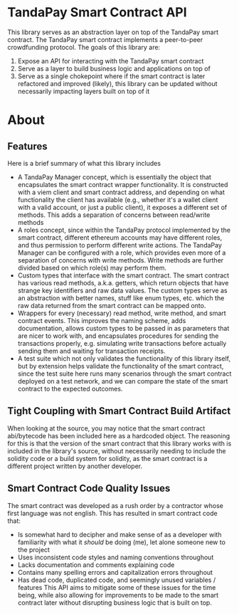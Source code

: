 # TandaPay Smart Contract API
This library serves as an abstraction layer on top of the TandaPay smart contract. The TandaPay smart contract implements a peer-to-peer crowdfunding protocol. The goals of this library are:
1. Expose an API for interacting with the TandaPay smart contract
2. Serve as a layer to build business logic and applications on top of
3. Serve as a single chokepoint where if the smart contract is later refactored and improved (likely), this library can be updated without necessarily impacting layers built on top of it

# About
## Features
Here is a brief summary of what this library includes
- A TandaPay Manager concept, which is essentially the object that encapsulates the smart contract wrapper functionality. It is constructed with a viem client and smart contract address, and depending
on what functionality the client has available (e.g., whether it's a wallet client with a valid account, or just a public client), it exposes a different set of methods. This adds a separation of concerns
between read/write methods
- A roles concept, since within the TandaPay protocol implemented by the smart contract, different ethereum accounts may have different roles, and thus permission to perform different write actions. The
TandaPay Manager can be configured with a role, which provides even more of a separation of concerns with write methods. Write methods are further divided based on which role(s) may perform them.
- Custom types that interface with the smart contract. The smart contract has various read methods, a.k.a. getters, which return objects that have strange key identifiers and raw data values. The custom
types serve as an abstraction with better names, stuff like enum types, etc. which the raw data returned from the smart contract can be mapped onto.
- Wrappers for every (necessary) read method, write method, and smart contract events. This improves the naming scheme, adds documentation, allows custom types to be passed in as parameters that are
nicer to work with, and encapsulates procedures for sending the transactions properly, e.g. simulating write transactions before actually sending them and waiting for transaction receipts.
- A test suite which not only validates the functionality of this library itself, but by extension helps validate the functionality of the smart contract, since the test suite here runs many scenarios
through the smart contract deployed on a test network, and we can compare the state of the smart contract to the expected outcomes.

## Tight Coupling with Smart Contract Build Artifact
When looking at the source, you may notice that the smart contract abi/bytecode has been included here as a hardcoded object. The reasoning for this is that the version of the smart contract
that this library works with is included in the library's source, without necessarily needing to include the solidity code or a build system for solidity, as the smart contract is a different
project written by another developer.

## Smart Contract Code Quality Issues
The smart contract was developed as a rush order by a contractor whose first language was not english. This has resulted in smart contract code that:
- Is somewhat hard to decipher and make sense of as a developer with familiarity with what it *should* be doing (me), let alone someone new to the project
- Uses inconsistent code styles and naming conventions throughout
- Lacks documentation and comments explaining code
- Contains many spelling errors and capitalization errors throughout
- Has dead code, duplicated code, and seemingly unused variables / features
This API aims to mitigate some of these issues for the time being, while also allowing for improvements to be made to the smart contract later without disrupting business logic that is built on top.


